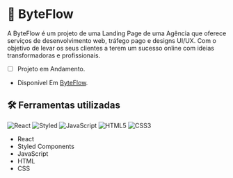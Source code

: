 # :rocket: ByteFlow

A ByteFlow é um projeto de uma Landing Page de uma Agência que oferece serviços de desenvolvimento web, tráfego pago e designs UI/UX. Com o objetivo de levar os seus clientes a terem um sucesso online com ideias transformadoras e profissionais. 


- [ ] Projeto em Andamento.
* Disponível Em [ByteFlow](https://byteflow.netlify.app/).


## :hammer_and_wrench: Ferramentas utilizadas
![React](https://img.shields.io/badge/React-20232A?style=for-the-badge&logo=react&logoColor=61DAFB)
![Styled](https://img.shields.io/badge/styled--components-DB7093?style=for-the-badge&logo=styled-components&logoColor=white)
![JavaScript](https://img.shields.io/badge/JavaScript-F7DF1E?style=for-the-badge&logo=javascript&logoColor=black)
![HTML5](https://img.shields.io/badge/HTML5-E34F26?style=for-the-badge&logo=html5&logoColor=white)
![CSS3](https://img.shields.io/badge/CSS3-1572B6?style=for-the-badge&logo=css3&logoColor=white)

* React
* Styled Components
* JavaScript
* HTML
* CSS

